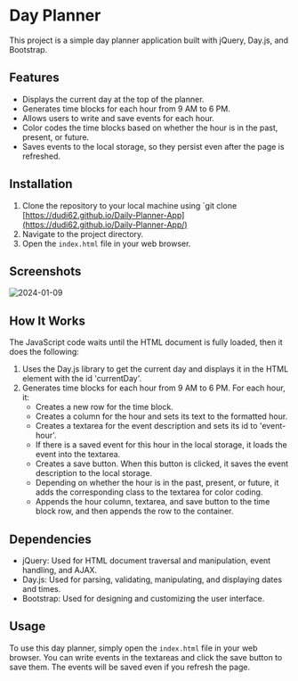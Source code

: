 # Day Planner

This project is a simple day planner application built with jQuery, Day.js, and Bootstrap.

## Features

- Displays the current day at the top of the planner.
- Generates time blocks for each hour from 9 AM to 6 PM.
- Allows users to write and save events for each hour.
- Color codes the time blocks based on whether the hour is in the past, present, or future.
- Saves events to the local storage, so they persist even after the page is refreshed.

## Installation

1. Clone the repository to your local machine using `git clone [https://dudi62.github.io/Daily-Planner-App](https://dudi62.github.io/Daily-Planner-App/)
2. Navigate to the project directory.
3. Open the `index.html` file in your web browser.

## Screenshots
![2024-01-09](https://github.com/dudi62/Daily-Planner-App/assets/63518444/79c1079c-203b-4db9-a6d5-9a80a458c2e2)

## How It Works

The JavaScript code waits until the HTML document is fully loaded, then it does the following:

1. Uses the Day.js library to get the current day and displays it in the HTML element with the id 'currentDay'.
2. Generates time blocks for each hour from 9 AM to 6 PM. For each hour, it:
   - Creates a new row for the time block.
   - Creates a column for the hour and sets its text to the formatted hour.
   - Creates a textarea for the event description and sets its id to 'event-hour'.
   - If there is a saved event for this hour in the local storage, it loads the event into the textarea.
   - Creates a save button. When this button is clicked, it saves the event description to the local storage.
   - Depending on whether the hour is in the past, present, or future, it adds the corresponding class to the textarea for color coding.
   - Appends the hour column, textarea, and save button to the time block row, and then appends the row to the container.

## Dependencies

- jQuery: Used for HTML document traversal and manipulation, event handling, and AJAX.
- Day.js: Used for parsing, validating, manipulating, and displaying dates and times.
- Bootstrap: Used for designing and customizing the user interface.

## Usage

To use this day planner, simply open the `index.html` file in your web browser. You can write events in the textareas and click the save button to save them. The events will be saved even if you refresh the page.
